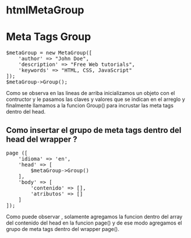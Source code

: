 # htmlMetaGroup

<h1>Meta Tags Group</h1>

<pre>
$metaGroup = new MetaGroup([
    'author' => "John Doe",
    'description' => "Free Web tutorials",
    'keywords' => "HTML, CSS, JavaScript"
]);
$metaGroup->Group();
</pre>

<p>
Como se observa en las lineas de arriba
inicializamos un objeto con el contructor
y le pasamos las claves y valores que 
se indican en el arreglo y finalmente
llamamos a la funcion Group() para 
incrustar las meta tags dentro del head.
</p>

<h2>Como insertar el grupo de meta tags dentro del head del wrapper ? </h2>

<pre>
page ([
    'idioma' => 'en',
    'head' => [
        $metaGroup->Group()
    ],
    'body' => [
        'contenido' => [],
        'atributos' => []
    ]
]);
</pre>

<p>
Como puede observar ,
solamente agregamos 
la funcion dentro del array
del contenido del head en la funcion page()
y de ese modo agregamos el grupo de meta tags 
dentro del wrapper page().
</p>